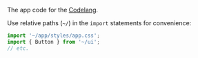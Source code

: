 The app code for the [Codelang](https://github.com/slapxxi/codelang).

Use relative paths (`~/`) in the `import` statements for convenience:

```ts
import '~/app/styles/app.css';
import { Button } from '~/ui';
// etc.
```
